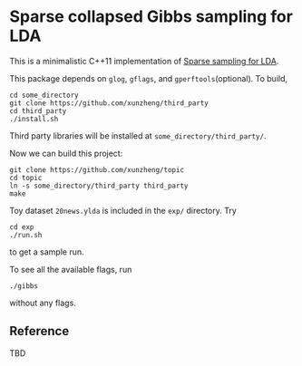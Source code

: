 Sparse collapsed Gibbs sampling for LDA
====

This is a minimalistic C++11 implementation of [Sparse sampling for
LDA](http://people.cs.umass.edu/~lmyao/papers/fast-topic-model10.pdf).

This package depends on `glog`, `gflags`, and `gperftools`(optional). To build,

    cd some_directory
    git clone https://github.com/xunzheng/third_party
    cd third_party
    ./install.sh

Third party libraries will be installed at `some_directory/third_party/`.

Now we can build this project:

    git clone https://github.com/xunzheng/topic
    cd topic
    ln -s some_directory/third_party third_party
    make

Toy dataset `20news.ylda` is included in the `exp/` directory. Try

    cd exp
    ./run.sh

to get a sample run.

To see all the available flags, run

    ./gibbs

without any flags.

Reference
----
TBD
